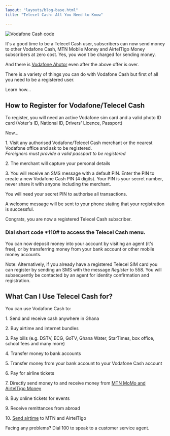 ```yaml
---
layout: "layouts/blog-base.html"
title: "Telecel Cash: All You Need to Know"

---
```

  <img src= "/images/blogpics/vodafone-cash-code.jpg" alt= "Vodafone Cash code" class= "img-responsive center-block" loading="lazy">
    
   <p>It's a good time to be a Telecel Cash user, subscribers can now send money to other Vodafone Cash, MTN Mobile Money and AirtelTigo Money subscribers at zero cost. Yes, you won't be charged for sending money. </p>
      <p>And there is <a href= "vodafone-ahotor">Vodafone Ahotor</a> even after the above offer is over.</p>
      <p>There is a variety of things you can do with Vodafone Cash but first of all you
        need to be a registered user.</p>
      <p>Learn how...</p>
      <h2>How to Register for Vodafone/Telecel Cash</h2>
      <p>To register, you will need an active Vodafone sim card and a valid
        photo ID card (Voter's ID, National ID, Drivers' Licence, Passport)</p>
      <p>Now...</p>
      <p>1. Visit any authorised Vodafone/Telecel Cash merchant or the nearest Vodafone
         office and ask to be registered. <br> <em>Foreigners must provide a
        valid passport to be registered</em></p>
      <p>2. The merchant will capture your personal details</p>
      <p>3. You will receive an SMS message with a default PIN. Enter the PIN to create a
        new Vodafone Cash PIN (4 digits). Your PIN is your secret number,
        never share it with anyone including the merchant.</p>
      <p>You will need your secret PIN to authorise all transactions.</p>
      <p>A welcome message will be sent to your phone stating that your registration is successful.</p>
      <p>Congrats, you are now a registered Telecel Cash subscriber.</p>
      <h3>Dial short code *110# to access the Telecel Cash menu.</h3>
      <p>You can now deposit money into your account by visiting an agent (it's free), or by
        transferring money from  your bank account or other mobile money accounts.</p>

<p>Note: Alternatively, if you already have a registered Telecel SIM card you can 
      register by sending an SMS with the message <em>Register</em> to 558. 
      You will subsequently be contacted by an agent for identity confirmation and registration.</p>

  <h2>What Can I Use Telecel Cash for?</h2>
      <p>You can use Vodafone Cash to:</p>
      <p>1. Send and receive cash anywhere in Ghana</p>
      <p>2. Buy airtime and internet bundles</p>
      <p>3. Pay bills (e.g. DSTV, ECG, GoTV, Ghana Water, StarTimes, box office, school fees and many more)</p>
      <p>4. Transfer money to bank accounts</p>
      <p>5. Transfer money from your bank account to your Vodafone Cash account</p>
      <p>6. Pay for airline tickets</p>
      <p>7. Directly send money to and receive money from <a href= "transfer-vodafone-cash-to-mtn-airteltigo"> MTN MoMo and AirtelTigo Money</a></p>
      <p>8. Buy online tickets for events</p>
      <p>9. Receive remittances from abroad</p>
      <p>10. <a href= "transfer-airtime">Send airtime</a> to MTN and AirtelTigo</p>
      <p> Facing any problems? Dial 100 to speak to a customer service agent.</p>


